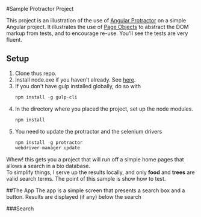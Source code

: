 #Sample Protractor Project

This project is an illustration of the use of [Angular Protractor](http://angular.github.io/protractor/#/) on a simple Angular project.  It illustrates the use of [Page Objects](http://angular.github.io/protractor/#/page-objects) to abstract the DOM markup from tests, and to encourage re-use.  You'll see the tests are very fluent.

## Setup

1. Clone thus repo.
1. Install node.exe if you haven't already. See [here](http://nodejs.org/).
1. If you don't have gulp installed globally, do so with 
	```javascript
	npm install -g gulp-cli
	```
1. In the directory where you placed the project, set up the node modules.
	```javascript
	npm install
	```
1. You need to update the protractor and the selenium drivers
	```javascript
	npm install -g protractor
	webdriver-manager update
	```
	
Whew!  this gets you a project that will run off a simple home pages that allows a search in a bio database.  
To simplify things, I serve up the results locally, and only **food** and **trees** are valid search terms.  The point of this sample is show how to test.

##The App
The app is a simple screen that presents a search box and a button.  Results are displayed (if any) below the search

###Search
